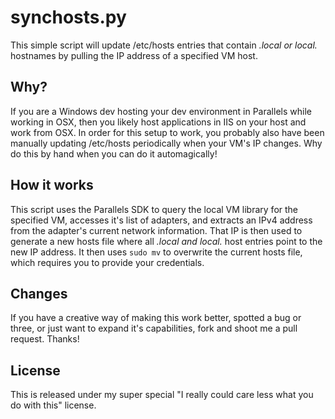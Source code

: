 # synchosts.py

This simple script will update /etc/hosts entries that contain *.local or local.* hostnames
by pulling the IP address of a specified VM host.

## Why?

If you are a Windows dev hosting your dev environment in Parallels while working in OSX, then
you likely host applications in IIS on your host and work from OSX. In order for this setup to
work, you probably also have been manually updating /etc/hosts periodically when your VM's IP
changes. Why do this by hand when you can do it automagically!

## How it works

This script uses the Parallels SDK to query the local VM library for the specified VM, accesses
it's list of adapters, and extracts an IPv4 address from the adapter's current network information.
That IP is then used to generate a new hosts file where all *.local and local.* host entries point
to the new IP address. It then uses `sudo mv` to overwrite the current hosts file, which requires
you to provide your credentials.

## Changes

If you have a creative way of making this work better, spotted a bug or three, or just want to expand
it's capabilities, fork and shoot me a pull request. Thanks!

## License

This is released under my super special "I really could care less what you do with this" license.
